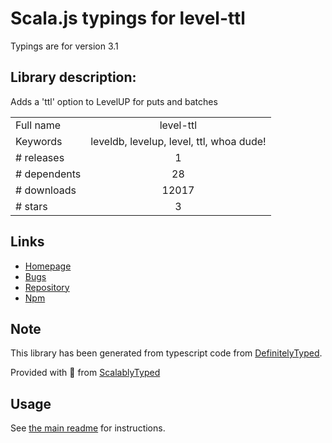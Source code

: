 
# Scala.js typings for level-ttl

Typings are for version 3.1

## Library description:
Adds a 'ttl' option to LevelUP for puts and batches

|                    |                 |
| ------------------ | :-------------: |
| Full name          | level-ttl |
| Keywords           | leveldb, levelup, level, ttl, whoa dude! |
| # releases         | 1 |
| # dependents       | 28 |
| # downloads        | 12017 |
| # stars            | 3 |

## Links
- [Homepage](https://github.com/level/level-ttl)
- [Bugs](https://github.com/level/level-ttl/issues)
- [Repository](https://github.com/level/level-ttl)
- [Npm](https://www.npmjs.com/package/level-ttl)
    


## Note
This library has been generated from typescript code from [DefinitelyTyped](https://definitelytyped.org).

Provided with :purple_heart: from [ScalablyTyped](https://github.com/oyvindberg/ScalablyTyped)

## Usage
See [the main readme](../../readme.md) for instructions.


